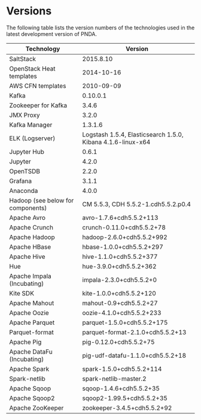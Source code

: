 # Versions
The following table lists the version numbers of the technologies used in the latest development version of PNDA.

| Technology | Version |
|---|---|
|SaltStack|2015.8.10|
|OpenStack Heat templates|2014-10-16|
|AWS CFN templates|2010-09-09|
|Kafka|0.10.0.1|
|Zookeeper for Kafka|3.4.6|
|JMX Proxy|3.2.0|
|Kafka Manager|1.3.1.6|
|ELK (Logserver)|Logstash 1.5.4, Elasticsearch 1.5.0, Kibana 4.1.6-linux-x64|
|Jupyter Hub|0.6.1|
|Jupyter|4.2.0|
|OpenTSDB|2.2.0|
|Grafana|3.1.1|
|Anaconda|4.0.0|
|Hadoop (see below for components)|CM 5.5.3, CDH 5.5.2-1.cdh5.5.2.p0.4 |
|Apache Avro |avro-1.7.6+cdh5.5.2+113|
|Apache Crunch |crunch-0.11.0+cdh5.5.2+78|
|Apache Hadoop| hadoop-2.6.0+cdh5.5.2+992|
|Apache HBase| hbase-1.0.0+cdh5.5.2+297|
|Apache Hive| hive-1.1.0+cdh5.5.2+377|
|Hue| hue-3.9.0+cdh5.5.2+362|
|Apache Impala (Incubating)| impala-2.3.0+cdh5.5.2+0|
|Kite SDK| kite-1.0.0+cdh5.5.2+120|
|Apache Mahout| mahout-0.9+cdh5.5.2+27|
|Apache Oozie |oozie-4.1.0+cdh5.5.2+233|
|Apache Parquet |parquet-1.5.0+cdh5.5.2+175|
|Parquet-format |parquet-format-2.1.0+cdh5.5.2+13|
|Apache Pig |pig-0.12.0+cdh5.5.2+75|
|Apache DataFu (Incubating) |pig-udf-datafu-1.1.0+cdh5.5.2+18|
|Apache Spark |spark-1.5.0+cdh5.5.2+114|
|Spark-netlib |spark-netlib-master.2|
|Apache Sqoop |sqoop-1.4.6+cdh5.5.2+35|
|Apache Sqoop2 |sqoop2-1.99.5+cdh5.5.2+35|
|Apache ZooKeeper| zookeeper-3.4.5+cdh5.5.2+92|

